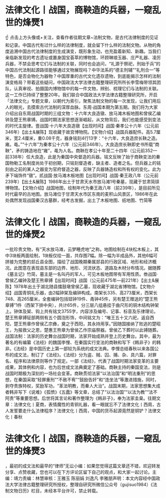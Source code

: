 # 法律文化丨战国，商鞅造的兵器，一窥乱世的烽燹1

☝ 点击上方头像或+关注，查看作者往期文章~法制文物，是古代法律制度的见证和记录。中国古代有过什么样的法律制度，就会留下什么样的法制文物。从物的角度追溯中国古代法律制度的生成演变，既形象生动，也充盈着新知、新趣。当我们亲临新发现的考古遗址或置身国宝荟萃的博物馆，环顾琳琅玉器、庄严礼器、凌厉兵器，不禁会思考它们与法制的关联，同时也会追问，“礼源于祭祀，刑始于兵”的中国古代法制起源路径能够通过文物展现吗？中华法系的“德主刑辅”“礼刑合一”等特色，是否会物化为器物？中国厚重的古代文化遗存遗物，到底能揭示怎样的法制演变格局？带着这些疑问，中国政法大学法律古籍整理研究所所长李雪梅带领其团队，认真审视、拍摄国内博物馆中的每一件文物，辨别、梳理它们与法制的关联。这一工作已持续了整整20年。我们联合中国政法大学法律古籍整理研究所，开启「法律文化」专题文章，以朝代为索引，聚焦法制文物的每一次发现，让我们用后人的眼光，去摸索古代法制的深厚血脉。东周·战国本期为第五期。我们将为大家介绍出自东周战国时期的三组文物：十六年大良造镦、放马滩木板地图和曾侯乙编钟及楚王熊章镈。战国时期法家思想逐渐崛起，从文物背后，我们也能感受到变法的时代主旋律。壹战国·十六年大良造镦【出现时间】战国·秦孝公十六年（公元前346年）【出土&展陈】现收藏于故宫博物院。【文物介绍】战国兵器配件。高5.7厘米，宽2.4厘米，重0.08千克，器身铭刻4行13字：“十六年，大良造庶长鞅之造。雍。黾。”“十六年”为秦孝公十六年（公元前346年）。大良造庶长鞅即史书所载“商鞅”，矛的铸造地在“雍”，黾为人名。商鞅在孝公十年至二十四年（公元前352—前338年）任大良造，此是为秦国中央督造的兵器。铭文反映了始于商鞅变法的秦国物勒工名制度尚处于初创期，只铭刻督造者，缺主者、造者之名。但兵器上的铭刻由之前的某人之器变为官府督造之器，反映了兵器铸造权和所有权的变化。此为矛下端饰件“镦”。贰战国·放马滩木板地图【出现时间】战国·秦王政八年（公元前239年）【出土&展陈】1986年出土于甘肃天水市放马滩1号秦墓，现藏于甘肃简牍博物馆。【文物介绍】战国地图，绘制年代为秦王政八年（前239年），是目前所见时代最早的古地图。放马滩位于甘肃天水市区东南的麦积山风景区，1986年在此处偶然发现战国秦汉古墓群，经考古发掘，出土了木板地图、纸地图、竹简等

# 法律文化丨战国，商鞅造的兵器，一窥乱世的烽燹2

一批珍贵文物，有“天水放马滩，云梦睡虎地”之称。地图绘制在4块松木板上，其中3块板两面绘制，1块板仅绘一面，共存图7幅。除一幅为半成品外，其他6幅可拼接为完整的邽丘县全图，描绘了战国晚期秦属邽县的行政区域、地形和经济概况。此图意在表现县东部的边界、地形、河流状态、道路及木材分布情况。据随葬《墓主记》竹简，墓主是一名叫丹的军人，可见木板地图带有军用性质。叁战国·曾侯乙编钟及楚王熊章镈【出现时间】战国（公元前475年—前221年）【出土&展陈】1978年出土于湖北随县擂鼓墩曾侯乙墓，现收藏于湖北省博物馆。【文物介绍】战国青铜礼乐器，由2幅钟架及编钟构成。南架长335、高273厘米，西架长748、高265厘米，全套编钟包括钮钟19件、甬钟45件，另有楚王赠送的“楚王熊章镈”1件（西架下排中央），共计65件，分三层八组悬挂于曲尺形的铜木结构钟架上。钟体及架、钩上共有铭文3755字，内容涉及编号、记事、标音及乐律理论。楚王熊章镈钲部两侧有五个圆泡形饰，中间铭文为：“唯王五十又六祀，返自西阳，楚王熊章作曾侯乙宗彝，奠之于西阳，其永持用享。”因随国接纳了败逃的楚昭王，为报救父之恩，楚惠王熊章为曾侯乙作宗庙祭器。曾侯乙下葬时以此镈随葬。战国法制：法家的历史舞台战国时期，法家开始成熟并登上历史舞台。其中，最为著名的有编纂《法经》的魏国李悝、在秦国实行变法的商鞅和写下《韩非子》的韩非。《法经》是中国历史上第一部较为系统的成文法典。李悝总结春秋以来各国公布的成文法，制订了《法经》。《法经》分为盗、贼、囚、捕、杂、具六篇，对罪名、程序和法律原则等作了规定。一部《法经》，代表了战国时期法家变革的主要成果，其体例和内容，也为后世成文法典奠定了基础。商鞅主持的秦国变法，则是战国时期极为深刻的一场社会变革。商鞅贯彻法家“以法治国”和“明法重刑”的思想，在秦国采取“轻罪重刑”“不赦不宥”“鼓励告奸”和“连坐法”等激进措施，同时，剥夺贵族特权，奖励军功，“革法明教，而秦人大治”。战国末期，法家思想集大成者韩非写下《说难》《孤愤》《五蠹》等文章，总结了“以法治国”“以法为教”“法不阿贵”等重要思想。后世将其言论和著作整理为《韩非子》，奉为法家圭臬。往期文章：法律文化丨夏商，表情魔性的青铜礼器，看一眼就忘不了法律文化丨西周，古人发誓要走什么法律程序？法律文化丨西周，中国的货币起源竟然是铜铲？法律文化丨春秋

# 法律文化丨战国，商鞅造的兵器，一窥乱世的烽燹3

，最初的成文法和最早的“律师”无讼小编：如果您觉得这篇文章还不错，欢迎转发分享、点赞收藏，您也可以在下方评论区留下自己的观点，和大家一起讨论。主编：靖力责编：林慧审核：王雅玉 陈丽娟 刘逸凡 李雅朋声明：本文内容经中国政法大学法律古籍整理研究所授权，整理自研究所微信公众号（gujisuo1984）《法制文物日历》栏目，未经本平台许可，禁止转载。

